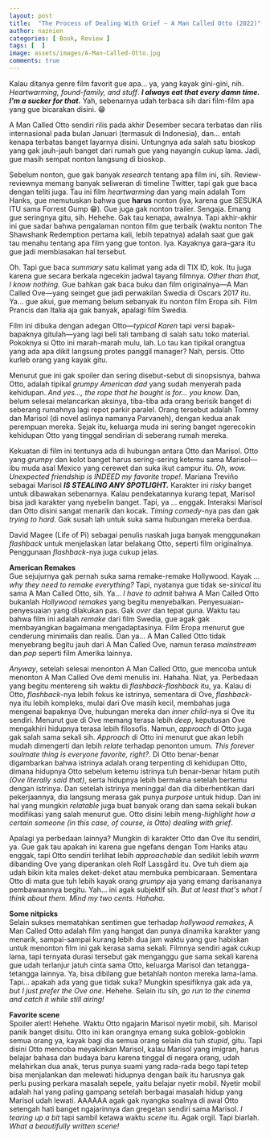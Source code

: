 ```yaml
---
layout: post
title:  "The Process of Dealing With Grief — A Man Called Otto (2022)"
author: naznien
categories: [ Book, Review ]
tags: [  ]
image: assets/images/A-Man-Called-Otto.jpg
comments: true
---
```


Kalau ditanya genre film favorit gue apa... ya, yang kayak gini-gini, nih. *Heartwarming, found-family, and stuff*. ***I always eat that every damn time. I'm a sucker for that.*** Yah, sebenarnya udah terbaca sih dari film-film apa yang gue bicarakan disini. 😁

A Man Called Otto sendiri rilis pada akhir Desember secara terbatas dan rilis internasional pada bulan Januari (termasuk di Indonesia), dan... entah kenapa terbatas banget layarnya disini. Untungnya ada salah satu bioskop yang gak jauh-jauh banget dari rumah gue yang nayangin cukup lama. Jadi, gue masih sempat nonton langsung di bioskop.

Sebelum nonton, gue gak banyak *research* tentang apa film ini, sih. Review-reviewnya memang banyak seliweran di timeline Twitter, tapi gak gue baca dengan teliti juga. Tau ini film *heartwarming* dan yang main adalah Tom Hanks, gue memutuskan bahwa gue **harus** nonton (iya, karena gue SESUKA ITU sama Forrest Gump 😁). Gue juga gak nonton trailer. Sengaja. Emang gue seringnya gitu, sih. Hehehe. Gak tau kenapa, awalnya. Tapi akhir-akhir ini gue sadar bahwa pengalaman nonton film gue terbaik (waktu nonton The Shawshank Redemption pertama kali, lebih tepatnya) adalah saat gue gak tau menahu tentang apa film yang gue tonton. Iya. Kayaknya gara-gara itu gue jadi membiasakan hal tersebut.

Oh. Tapi gue baca *summary* satu kalimat yang ada di TIX ID, kok. Itu juga karena gue secara berkala ngecekin jadwal tayang filmnya. *Other than that, I know nothing.* Gue bahkan gak baca buku dan film originalnya—A Man Called Ove—yang seinget gue jadi perwakilan Swedia di Oscars 2017 itu. Ya... gue akui, gue memang belum sebanyak itu nonton film Eropa sih. Film Prancis dan Italia aja gak banyak, apalagi film Swedia. 

Film ini dibuka dengan adegan Otto—*typical Karen* tapi versi bapak-bapaknya gitulah—yang lagi beli tali tambang di salah satu toko material. Pokoknya si Otto ini marah-marah mulu, lah. Lo tau kan tipikal orangtua yang ada apa dikit langsung protes panggil manager? Nah, persis. Otto kurleb orang yang kayak gitu. 

Menurut gue ini gak spoiler dan sering disebut-sebut di sinopsisnya, bahwa Otto, adalah tipikal *grumpy American dad* yang sudah menyerah pada kehidupan. *And yes..., the rope that he bought is for... you know.* Dan, belum selesai melancarkan aksinya, tiba-tiba ada orang berisik banget di seberang rumahnya lagi repot parkir paralel. Orang tersebut adalah Tommy dan Marisol (di novel aslinya namanya Parvaneh), dengan kedua anak perempuan mereka. Sejak itu, keluarga muda ini sering banget ngerecokin kehidupan Otto yang tinggal sendirian di seberang rumah mereka. 

Kekuatan di film ini tentunya ada di hubungan antara Otto dan Marisol. Otto yang *grumpy* dan kolot banget harus sering-sering ketemu sama Marisol—ibu muda asal Mexico yang cerewet dan suka ikut campur itu. *Oh, wow. Unexpected friendship is INDEED my favorite trope!*. Mariana Treviño sebagai Marisol ***IS STEALING ANY SPOTLIGHT.*** Karakter ini *risky* banget untuk dibawakan sebenarnya. Kalau pendekatannya kurang tepat, Marisol bisa jadi karakter yang nyebelin banget. Tapi, ya ... enggak. Interaksi Marisol dan Otto disini sangat menarik dan kocak. *Timing comedy*-nya pas dan gak *trying to hard*. Gak susah lah untuk suka sama hubungan mereka berdua.

David Magee (Life of Pi) sebagai penulis naskah juga banyak menggunakan *flashback* untuk menjelaskan latar belakang Otto, seperti film originalnya. Penggunaan *flashback*-nya juga cukup jelas. 

**American Remakes** <br>
Gue sejujurnya gak pernah suka sama remake-remake Hollywood. Kayak ... *why they need to remake everything?* 
Tapi, nyatanya gue tidak se-*sinical* itu sama A Man Called Otto, sih. Ya... *I have to admit* bahwa A Man Called Otto bukanlah *Hollywood remakes* yang begitu menyebalkan. Penyesuaian-penyesuaian yang dilakukan pas. Gak *over* dan tepat guna. Waktu tau bahwa film ini adalah *remake* dari film Swedia, gue agak gak membayangkan bagaimana mengadaptasinya. Film Eropa menurut gue cenderung minimalis dan realis. Dan ya... A Man Called Otto tidak menyebrang begitu jauh dari A Man Called Ove, namun terasa *mainstream* dan *pop* seperti film Amerika lainnya. 

*Anyway*, setelah selesai menonton A Man Called Otto, gue mencoba untuk menonton A Man Called Ove demi menulis ini. Hahaha. Niat, ya. Perbedaan yang begitu mentereng sih waktu di *flashback-flashback* itu, ya. Kalau di Otto, *flashback*-nya lebih fokus ke istrinya, sementara di Ove, *flashback*-nya itu lebih kompleks, mulai dari Ove masih kecil, membahas juga mengenai bapaknya Ove, hubungan mereka dan *inner child*-nya si Ove itu sendiri. Menurut gue di Ove memang terasa lebih *deep*, keputusan Ove mengakhiri hidupnya terasa lebih filosofis. Namun, *approach* di Otto juga gak salah sama sekali sih. *Approach* di Otto ini menurut gue akan lebih mudah dimengerti dan lebih *relate* terhadap penonton umum. *This forever soulmate thing is everyone favorite, right?*. Di Otto benar-benar digambarkan bahwa istrinya adalah orang terpenting di kehidupan Otto, dimana hidupnya Otto sebelum ketemu istrinya tuh benar-benar hitam putih *(Ove literally said that)*, serta hidupnya lebih bermakna setelah bertemu dengan istrinya. Dan setelah istrinya meninggal dan dia diberhentikan dari pekerjaannya, dia langsung merasa gak punya *purpose* untuk hidup. Dan ini hal yang mungkin *relatable* juga buat banyak orang dan sama sekali bukan modifikasi yang salah menurut gue. Otto disini lebih meng-*highlight how a certain someone (in this case, of course, is Otto) dealing with grief*. 

Apalagi ya perbedaan lainnya? Mungkin di karakter Otto dan Ove itu sendiri, ya. Gue gak tau apakah ini karena gue ngefans dengan Tom Hanks atau enggak, tapi Otto sendiri terlihat lebih *approachable* dan sedikit lebih *warm* dibanding Ove yang diperankan oleh Rolf Lassgård itu. Ove tuh diem aja udah bikin kita males deket-deket atau membuka pembicaraan. Sementara Otto di mata gue tuh lebih kayak orang *grumpy* aja yang emang darisananya pembawaannya begitu. Yah... ini agak subjektif sih. *But at least that's what I think about them. Mind my two cents. Hahaha*.

**Some nitpicks** <br>
Selain sukses mematahkan sentimen gue terhadap *hollywood remakes*, A Man Called Otto adalah film yang hangat dan punya dinamika karakter yang menarik, sampai-sampai kurang lebih dua jam waktu yang gue habiskan untuk menonton film ini gak kerasa sama sekali. Filmnya sendiri agak cukup lama, tapi ternyata durasi tersebut gak menganggu gue sama sekali karena gue udah terlanjur jatuh cinta sama Otto, keluarga Marisol dan tetangga-tetangga lainnya. Ya, bisa dibilang gue betahlah nonton mereka lama-lama. Tapi... apakah ada yang gue tidak suka? Mungkin spesifiknya gak ada ya, *but I just prefer the Ove one*. Hehehe. Selain itu sih, *go run to the cinema and catch it while still airing!*

**Favorite scene** <br>
Spoiler alert! Hehehe. Waktu Otto ngajarin Marisol nyetir mobil, sih. Marisol panik banget disitu. Otto ini kan orangnya emang suka goblok-goblokin semua orang ya, kayak bagi dia semua orang selain dia tuh *stupid*, gitu. Tapi disini Otto mencoba meyakinkan Marisol, kalau Marisol yang imigran, harus belajar bahasa dan budaya baru karena tinggal di negara orang, udah melahirkan dua anak, terus punya suami yang rada-rada bego tapi tetep bisa menjalankan dan melewati hidupnya dengan baik itu harusnya gak perlu pusing perkara masalah sepele, yaitu belajar nyetir mobil. Nyetir mobil adalah hal yang paling gampang setelah berbagai masalah hidup yang Marisol udah lewati. AAAAAA agak gak nyangka soalnya di awal Otto setengah hati banget ngajarinnya dan gregetan sendiri sama Marisol. *I tearing up a bit* tapi sambil ketawa waktu *scene* itu. Agak orgil. Tapi biarlah. *What a beautifully written scene!*